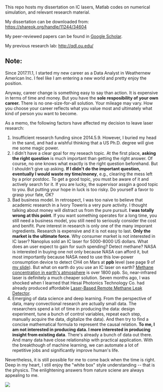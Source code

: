 This repo hosts my dissertation on IC lasers, Matlab codes on numerical simulation, and relevant research material. 

My dissertation can be downloaded from: <https://shareok.org/handle/11244/34604>

My peer-reviewed papers can be found in [Google Scholar](https://scholar.google.com/citations?user=bRYWd5AAAAAJ&hl=en). 

My previous research lab: http://qdl.ou.edu/

## Note: 

Since 2017.11.1, I started my new career as a Data Analyst in Weathernew American Inc. I feel like I am entering a new world and pretty enjoy the position.

Anyway, career change is something easy to say than action. It is expensive in terms of time and money. But you have the **sole resposibility of your own career.** There is no one-size-for-all solution. Your mileage may vary. How you choose your career reflects what you value most and ultimately what kind of person you want to become. 

As a memo, the following factors have affected my decision to leave laser research:

1. Insufficient research funding since 2014.5.9.  However, I buried my head in the sand, and had a wishful thinking that a US Ph.D. degree will give me some magic power. 
2. I didn't have a clear goal for my reseach topic. At the first place, **asking the right question** is much important than getting the right answer. Of course, no one knows what exactly is the right question beforehand. But I shouldn't give up asking. **If I didn't do the important question, eventually I would waste my time/money**, e.g., clearing the mess left by a prior postdoc.  To get a good topic, you must be aware of it and actively search for it. If you are lucky, the supervisor assgin a good topic to you. But putting your hope in luck is too risky.  Do yourself a favor to grasp your fate, OK?
3. Bad business model. In retrospect, I was too naive to believe that academic research in a Ivory Toweris a very pure activity. I thought talking about money will distract us from the pure pursuit. **I was totally wrong at this point**. If you want something operates for a long time, you still need a business model, you still need to seriously consider the cost and benifit. Pure interest in research is only one of the many imporant ingredients. Research is expensive and it is not easy to last. **Only the market is the ultimate force**. Why consumer market is not interested in IC laser? Nanoplus sold an IC laser for 5000-8000 US dollars. What does an user expect to gain for such spending?  Detect methane? NASA is interested in buying one not only because NASA can afford it, but most importantly because NASA need to use this low-power consumption device to detect CH4 on Mars at **ppb** level (see page 9 of [my slide](https://github.com/jychstar/interband_cascade_laser/blob/master/ppt/Yuchao%2C%20Remix%20at%20the%20heart%20of%20a%20laser%2C2017_2_21.pptx)). But what on earth do you use an IC laser on earth? [Methane concentration in earth's atmosphere](https://wiki2.org/en/Atmospheric_methane) is over 1800 ppb. So, near-infrared laser is definitely a much cheaper solution. Seven months ago,  I was shocked when I learned that Hesai Photonics Technology Co. had already produced affordable [Laser-Based Remote Methane Leak Detector](http://www.hesaitech.com/en/faq/laser.html?backUrl=/drone-mounted_natural_gas_surveillance_system.html).
4. Emerging of data science and deep learning. From the perspective of data, many convectional research are actually small data. The researchers spend a lot of time in producing the data: design experiment, tune a bunch of control variables, repeat each step, manually acquire the data, digitalize the data). And then try to find a concise mathematical formula to represent the causal relation. **To me, I am not interested in producing data. I more interested in producing insight from existing data**. There's already a bunch of data out there. And many data have close relationship with practical application. With the breakthough of machine learning, we can automate  a lot of repetitive jobs and significantly improve human's life.

Nevertheless, it is still possible for me to come back when the time is right. Deep in my heart, I still enjoy the "white box" style understanding -- that is the physics. The enlightening answers from nature sciene are always appealing to me. 

![](https://pre00.deviantart.net/f227/th/pre/i/2012/318/5/b/the_big_bang_theory___smart_is_the_new_sexy_by_justcallmethedoctor-d5kyt5s.jpg)





 

 
